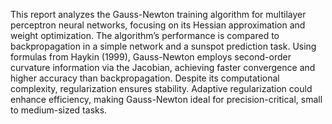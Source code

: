 This report analyzes the Gauss-Newton training algorithm for multilayer perceptron neural networks, focusing on its Hessian approximation and weight optimization. The algorithm’s performance is compared to backpropagation in a simple network and a sunspot prediction task. Using formulas from Haykin (1999), Gauss-Newton employs second-order curvature information via the Jacobian, achieving faster convergence and higher accuracy than backpropagation. Despite its computational complexity, regularization ensures stability. Adaptive regularization could enhance efficiency, making Gauss-Newton ideal for precision-critical, small to medium-sized tasks.


